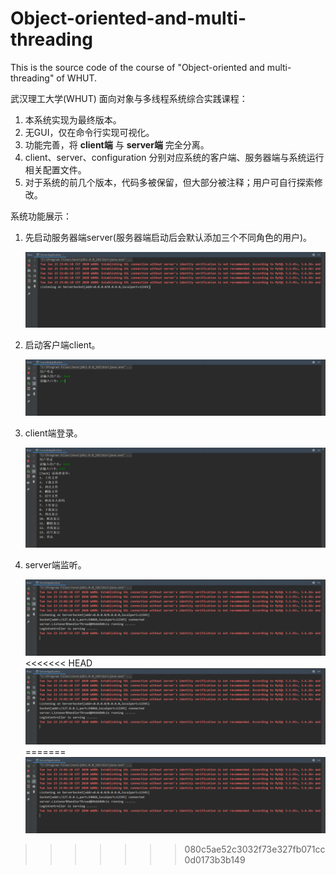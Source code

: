 # Object-oriented-and-multi-threading
This is the source code of the course of "Object-oriented and multi-threading" of WHUT.

武汉理工大学(WHUT) 面向对象与多线程系统综合实践课程：

1. 本系统实现为最终版本。
2. 无GUI，仅在命令行实现可视化。
3. 功能完善，将 **client端** 与 **server端** 完全分离。
4. client、server、configuration 分别对应系统的客户端、服务器端与系统运行相关配置文件。
5. 对于系统的前几个版本，代码多被保留，但大部分被注释；用户可自行探索修改。

系统功能展示：

1. 先启动服务器端server(服务器端启动后会默认添加三个不同角色的用户)。

   ![image](https://github.com/RaySunWHUT/Object-oriented-and-multi-threading/blob/master/assets/server.png)
2. 启动客户端client。

   ![image](https://github.com/RaySunWHUT/Object-oriented-and-multi-threading/blob/master/assets/client.png)

3. client端登录。

   ![image](https://github.com/RaySunWHUT/Object-oriented-and-multi-threading/blob/master/assets/client_logined.png)

4. server端监听。

   ![image](https://github.com/RaySunWHUT/Object-oriented-and-multi-threading/blob/master/assets/server_listened.png)<<<<<<< HEAD
   ![image](https://github.com/RaySunWHUT/Object-oriented-and-multi-threading/blob/master/assets/server_listened.png)
=======
   ![image](https://github.com/RaySunWHUT/Object-oriented-and-multi-threading/blob/master/assets/server_listened.png)
>>>>>>> 080c5ae52c3032f73e327fb071cc0d0173b3b149
